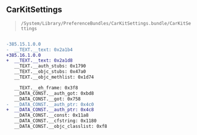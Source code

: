 ## CarKitSettings

> `/System/Library/PreferenceBundles/CarKitSettings.bundle/CarKitSettings`

```diff

-385.15.1.0.0
-  __TEXT.__text: 0x2a1b4
+385.16.1.0.0
+  __TEXT.__text: 0x2a1d8
   __TEXT.__auth_stubs: 0x1790
   __TEXT.__objc_stubs: 0x47a0
   __TEXT.__objc_methlist: 0x1d74

   __TEXT.__eh_frame: 0x3f8
   __DATA_CONST.__auth_got: 0xbd8
   __DATA_CONST.__got: 0x758
-  __DATA_CONST.__auth_ptr: 0x4c0
+  __DATA_CONST.__auth_ptr: 0x4c8
   __DATA_CONST.__const: 0x11a8
   __DATA_CONST.__cfstring: 0x1180
   __DATA_CONST.__objc_classlist: 0xf8

```
